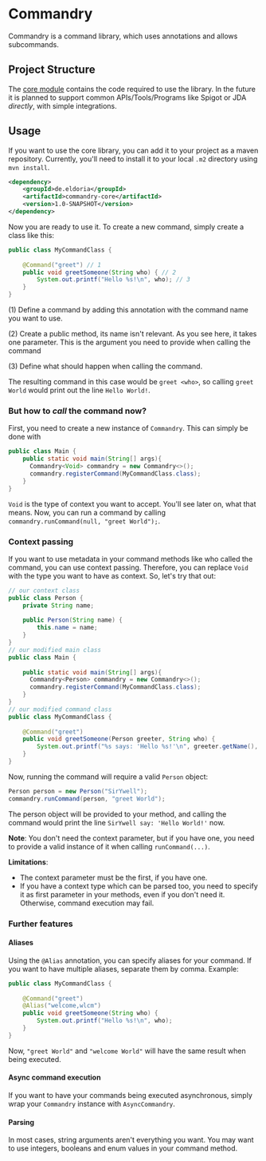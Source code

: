 # Commandry

Commandry is a command library, which uses annotations and allows subcommands.

## Project Structure

The [core module](commandry-core) contains the code required to use the library.
In the future it is planned to support common APIs/Tools/Programs like Spigot or
JDA *directly*, with simple integrations.

## Usage

If you want to use the core library, you can add it to your project as a maven repository.
Currently, you'll need to install it to your local `.m2` directory using `mvn install`.

```xml
<dependency>
    <groupId>de.eldoria</groupId>
    <artifactId>commandry-core</artifactId>
    <version>1.0-SNAPSHOT</version>
</dependency>
```

Now you are ready to use it. To create a new command, simply create a class like this:

```java
public class MyCommandClass {
    
    @Command("greet") // 1
    public void greetSomeone(String who) { // 2
        System.out.printf("Hello %s!\n", who); // 3
    }
}
```
(1) Define a command by adding this annotation with the command name you want to use.

(2) Create a public method, its name isn't relevant. As you see here, it takes one parameter.
This is the argument you need to provide when calling the command

(3) Define what should happen when calling the command.

The resulting command in this case would be `greet <who>`, so calling `greet World` would
print out the line `Hello World!`.

### But how to *call* the command now?

First, you need to create a new instance of `Commandry`. This can simply be done with
```java
public class Main {
    public static void main(String[] args){
      Commandry<Void> commandry = new Commandry<>();
      commandry.registerCommand(MyCommandClass.class);
    }
}
```
`Void` is the type of context you want to accept. You'll see later on, what that means.
Now, you can run a command by calling `commandry.runCommand(null, "greet World");`.

### Context passing
If you want to use metadata in your command methods like who called the command, you can use
context passing. Therefore, you can replace `Void` with the type you want to have as context.
So, let's try that out:
```java
// our context class
public class Person {
    private String name;
    
    public Person(String name) {
        this.name = name;
    }
}
// our modified main class
public class Main {
    
    public static void main(String[] args){
      Commandry<Person> commandry = new Commandry<>();
      commandry.registerCommand(MyCommandClass.class);
    }
}
// our modified command class
public class MyCommandClass {
    
    @Command("greet")
    public void greetSomeone(Person greeter, String who) {
        System.out.printf("%s says: 'Hello %s!'\n", greeter.getName(), who);
    }
}
```

Now, running the command will require a valid `Person` object:
```java
Person person = new Person("SirYwell");
commandry.runCommand(person, "greet World");
```
The person object will be provided to your method, and calling the command would print the line
`SirYwell say: 'Hello World!'` now.

**Note**: You don't need the context parameter, but if you have one, you need to provide a valid
instance of it when calling `runCommand(...)`.

**Limitations**: 
- The context parameter must be the first, if you have one.
- If you have a context type which can be parsed too, you need to specify it as first parameter in your methods,
even if you don't need it. Otherwise, command execution may fail.

### Further features

#### Aliases
Using the `@Alias` annotation, you can specify aliases for your command.
If you want to have multiple aliases, separate them by comma.
Example:
```java
public class MyCommandClass {
    
    @Command("greet")
    @Alias("welcome,wlcm")
    public void greetSomeone(String who) {
        System.out.printf("Hello %s!\n", who);
    }
}
```
Now, `"greet World"` and `"welcome World"` will have the same result when being executed.

#### Async command execution
If you want to have your commands being executed asynchronous, simply wrap your `Commandry` instance
with `AsyncCommandry`.

#### Parsing
In most cases, string arguments aren't everything you want. You may want to use integers,
booleans and enum values in your command method.



